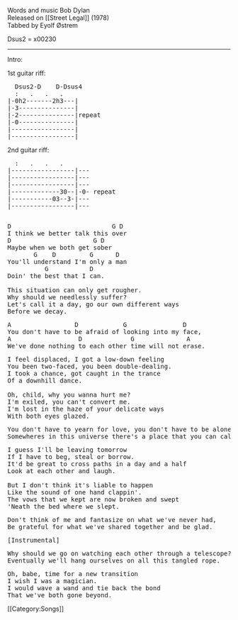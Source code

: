 Words and music Bob Dylan<br>
Released on [[Street Legal]] (1978)<br>
Tabbed by Eyolf Østrem

Dsus2 = x00230

----
Intro:

1st guitar riff:

<pre class="tab">
  Dsus2-D    D-Dsus4
  :   .   .   .
|-0h2-------2h3---|
|-3---------------|
|-2---------------|repeat
|-0---------------|
|-----------------|
|-----------------|
</pre>

2nd guitar riff:

<pre class="tab">
  :   .   .   .
|-----------------|---
|-----------------|---
|-----------------|---
|-------------30--|-0- repeat
|-----------03--3-|---
|-----------------|---

</pre>
<pre class="verse">
D                           G D
I think we better talk this over
D                      G D
Maybe when we both get sober
       G    D         G      D
You'll understand I'm only a man
          G           D
Doin' the best that I can.

This situation can only get rougher.
Why should we needlessly suffer?
Let's call it a day, go our own different ways
Before we decay.
</pre>

<pre class="refrain">
A                 D            G               D
You don't have to be afraid of looking into my face,
A                  D             G              A
We've done nothing to each other time will not erase.
</pre>

<pre class="verse">
I feel displaced, I got a low-down feeling
You been two-faced, you been double-dealing.
I took a chance, got caught in the trance
Of a downhill dance.

Oh, child, why you wanna hurt me?
I'm exiled, you can't convert me.
I'm lost in the haze of your delicate ways
With both eyes glazed.
</pre>

<pre class="refrain">
You don't have to yearn for love, you don't have to be alone,
Somewheres in this universe there's a place that you can call home.
</pre>

<pre class="verse">
I guess I'll be leaving tomorrow
If I have to beg, steal or borrow.
It'd be great to cross paths in a day and a half
Look at each other and laugh.

But I don't think it's liable to happen
Like the sound of one hand clappin'.
The vows that we kept are now broken and swept
'Neath the bed where we slept.
</pre>

<pre class="refrain">
Don't think of me and fantasize on what we've never had,
Be grateful for what we've shared together and be glad.
</pre>

<pre class="verse">
[Instrumental]
</pre>

<pre class="refrain">
Why should we go on watching each other through a telescope?
Eventually we'll hang ourselves on all this tangled rope.
</pre>

<pre class="verse">
Oh, babe, time for a new transition
I wish I was a magician.
I would wave a wand and tie back the bond
That we've both gone beyond.
</pre>

[[Category:Songs]]